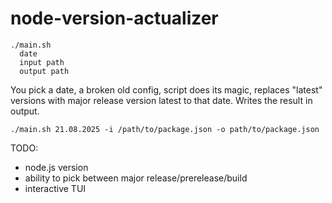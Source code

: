 # node-version-actualizer
```shell
./main.sh
  date
  input path
  output path
```
You pick a date, a broken old config, script does its magic, replaces "latest" versions with major release version latest to that date. Writes the result in output.
```shell
./main.sh 21.08.2025 -i /path/to/package.json -o path/to/package.json
```

TODO:
- node.js version
- ability to pick between major release/prerelease/build
- interactive TUI
